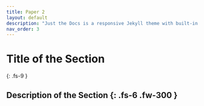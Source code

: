 ```yaml
---
title: Paper 2
layout: default
description: "Just the Docs is a responsive Jekyll theme with built-in search that is easily customizable and hosted on GitHub Pages."
nav_order: 3
---
```

# Title of the Section
{: .fs-9 }

Description of the Section
{: .fs-6 .fw-300 }
---
